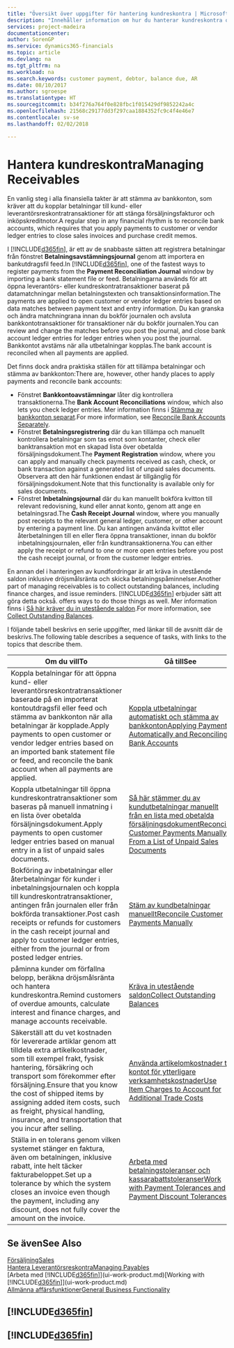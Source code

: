 ```yaml
---
title: "Översikt över uppgifter för hantering kundreskontra | Microsoft Docs"
description: "Innehåller information om hur du hanterar kundreskontra och kopplar betalningar till kund- eller leverantörstransaktioner."
services: project-madeira
documentationcenter: 
author: SorenGP
ms.service: dynamics365-financials
ms.topic: article
ms.devlang: na
ms.tgt_pltfrm: na
ms.workload: na
ms.search.keywords: customer payment, debtor, balance due, AR
ms.date: 08/10/2017
ms.author: sgroespe
ms.translationtype: HT
ms.sourcegitcommit: b34f276a764f0e828fbc1f015429df9852242a4c
ms.openlocfilehash: 21568c29177dd3f297caa1884352fc9c4f4e46e7
ms.contentlocale: sv-se
ms.lasthandoff: 02/02/2018

---
```

# <a name="managing-receivables"></a><span data-ttu-id="6fcd5-103">Hantera kundreskontra</span><span class="sxs-lookup"><span data-stu-id="6fcd5-103">Managing Receivables</span></span>
<span data-ttu-id="6fcd5-104">En vanlig steg i alla finansiella takter är att stämma av bankkonton, som kräver att du kopplar betalningar till kund- eller leverantörsreskontratransaktioner för att stänga försäljningsfakturor och inköpskreditnotor.</span><span class="sxs-lookup"><span data-stu-id="6fcd5-104">A regular step in any financial rhythm is to reconcile bank accounts, which requires that you apply payments to customer or vendor ledger entries to close sales invoices and purchase credit memos.</span></span>  

<span data-ttu-id="6fcd5-105">I [!INCLUDE[d365fin](includes/d365fin_md.md)], är ett av de snabbaste sätten att registrera betalningar från fönstret **Betalningsavstämningsjournal** genom att importera en bankutdragsfil feed.</span><span class="sxs-lookup"><span data-stu-id="6fcd5-105">In [!INCLUDE[d365fin](includes/d365fin_md.md)], one of the fastest ways to register payments from the **Payment Reconciliation Journal** window by importing a bank statement file or feed.</span></span> <span data-ttu-id="6fcd5-106">Betalningarna används för att öppna leverantörs- eller kundreskontratransaktioner baserat på datamatchningar mellan betalningstexten och transaktionsinformation.</span><span class="sxs-lookup"><span data-stu-id="6fcd5-106">The payments are applied to open customer or vendor ledger entries based on data matches between payment text and entry information.</span></span> <span data-ttu-id="6fcd5-107">Du kan granska och ändra matchningrana innan du bokför journalen och avsluta bankkontotransaktioner för transaktioner när du bokför journalen.</span><span class="sxs-lookup"><span data-stu-id="6fcd5-107">You can review and change the matches before you post the journal, and close bank account ledger entries for ledger entries when you post the journal.</span></span> <span data-ttu-id="6fcd5-108">Bankkontot avstäms när alla utbetalningar kopplas.</span><span class="sxs-lookup"><span data-stu-id="6fcd5-108">The bank account is reconciled when all payments are applied.</span></span>

<span data-ttu-id="6fcd5-109">Det finns dock andra praktiska ställen för att tillämpa betalningar och stämma av bankkonton:</span><span class="sxs-lookup"><span data-stu-id="6fcd5-109">There are, however, other handy places to apply payments and reconcile bank accounts:</span></span>  

* <span data-ttu-id="6fcd5-110">Fönstret **Bankkontoavstämningar** låter dig kontrollera transaktionerna.</span><span class="sxs-lookup"><span data-stu-id="6fcd5-110">The **Bank Account Reconciliations** window, which also lets you check ledger entries.</span></span> <span data-ttu-id="6fcd5-111">Mer information finns i [Stämma av bankkonton separat](bank-how-reconcile-bank-accounts-separately.md).</span><span class="sxs-lookup"><span data-stu-id="6fcd5-111">For more information, see [Reconcile Bank Accounts Separately](bank-how-reconcile-bank-accounts-separately.md).</span></span>  
* <span data-ttu-id="6fcd5-112">Fönstret **Betalningsregistrering** där du kan tillämpa och manuellt kontrollera betalningar som tas emot som kontanter, check eller banktransaktion mot en skapad lista över obetalda försäljningsdokument.</span><span class="sxs-lookup"><span data-stu-id="6fcd5-112">The **Payment Registration** window, where you can apply and manually check payments received as cash, check, or bank transaction against a generated list of unpaid sales documents.</span></span> <span data-ttu-id="6fcd5-113">Observera att den här funktionen endast är tillgänglig för försäljningsdokument.</span><span class="sxs-lookup"><span data-stu-id="6fcd5-113">Note that this functionality is available only for sales documents.</span></span>  
* <span data-ttu-id="6fcd5-114">Fönstret **Inbetalningsjournal** där du kan manuellt bokföra kvitton till relevant redovisning, kund eller annat konto, genom att ange en betalningsrad.</span><span class="sxs-lookup"><span data-stu-id="6fcd5-114">The **Cash Receipt Journal** window, where you manually post receipts to the relevant general ledger, customer, or other account by entering a payment line.</span></span> <span data-ttu-id="6fcd5-115">Du kan antingen använda kvittot eller återbetalningen till en eller flera öppna transaktioner, innan du bokför inbetalningsjournalen, eller från kundtransaktionerna.</span><span class="sxs-lookup"><span data-stu-id="6fcd5-115">You can either apply the receipt or refund to one or more open entries before you post the cash receipt journal, or from the customer ledger entries.</span></span>  

<span data-ttu-id="6fcd5-116">En annan del i hanteringen av kundfordringar är att kräva in utestående saldon inklusive dröjsmålsränta och skicka betalningspåminnelser.</span><span class="sxs-lookup"><span data-stu-id="6fcd5-116">Another part of managing receivables is to collect outstanding balances, including finance charges, and issue reminders.</span></span> [!INCLUDE[d365fin](includes/d365fin_md.md)]<span data-ttu-id="6fcd5-117"> erbjuder sätt att göra detta också.</span><span class="sxs-lookup"><span data-stu-id="6fcd5-117"> offers ways to do those things as well.</span></span> <span data-ttu-id="6fcd5-118">Mer information finns i [Så här kräver du in utestående saldon](receivables-collect-outstanding-balances.md).</span><span class="sxs-lookup"><span data-stu-id="6fcd5-118">For more information, see [Collect Outstanding Balances](receivables-collect-outstanding-balances.md).</span></span>  

<span data-ttu-id="6fcd5-119">I följande tabell beskrivs en serie uppgifter, med länkar till de avsnitt där de beskrivs.</span><span class="sxs-lookup"><span data-stu-id="6fcd5-119">The following table describes a sequence of tasks, with links to the topics that describe them.</span></span>  

| <span data-ttu-id="6fcd5-120">Om du vill</span><span class="sxs-lookup"><span data-stu-id="6fcd5-120">To</span></span> | <span data-ttu-id="6fcd5-121">Gå till</span><span class="sxs-lookup"><span data-stu-id="6fcd5-121">See</span></span> |
| --- | --- |
| <span data-ttu-id="6fcd5-122">Koppla betalningar för att öppna kund- eller leverantörsreskontratransaktioner baserade på en importerat kontoutdragsfil eller feed och stämma av bankkonton när alla betalningar är kopplade.</span><span class="sxs-lookup"><span data-stu-id="6fcd5-122">Apply payments to open customer or vendor ledger entries based on an imported bank statement file or feed, and reconcile the bank account when all payments are applied.</span></span> |[<span data-ttu-id="6fcd5-123">Koppla utbetalningar automatiskt och stämma av bankkonton</span><span class="sxs-lookup"><span data-stu-id="6fcd5-123">Applying Payments Automatically and Reconciling Bank Accounts</span></span>](receivables-apply-payments-auto-reconcile-bank-accounts.md) |
| <span data-ttu-id="6fcd5-124">Koppla utbetalningar till öppna kundreskontratransaktioner som baseras på manuell inmatning i en lista över obetalda försäljningsdokument.</span><span class="sxs-lookup"><span data-stu-id="6fcd5-124">Apply payments to open customer ledger entries based on manual entry in a list of unpaid sales documents.</span></span> |[<span data-ttu-id="6fcd5-125">Så här stämmer du av kundutbetalningar manuellt från en lista med obetalda försäljningsdokument</span><span class="sxs-lookup"><span data-stu-id="6fcd5-125">Reconcile Customer Payments Manually From a List of Unpaid Sales Documents</span></span>](receivables-how-reconcile-customer-payments-list-unpaid-sales-documents.md) |
| <span data-ttu-id="6fcd5-126">Bokföring av inbetalningar eller återbetalningar för kunder i inbetalningsjournalen och koppla till kundreskontratransaktioner, antingen från journalen eller från bokförda transaktioner.</span><span class="sxs-lookup"><span data-stu-id="6fcd5-126">Post cash receipts or refunds for customers in the cash receipt journal and apply to customer ledger entries, either from the journal or from posted ledger entries.</span></span> |[<span data-ttu-id="6fcd5-127">Stäm av kundbetalningar manuellt</span><span class="sxs-lookup"><span data-stu-id="6fcd5-127">Reconcile Customer Payments Manually</span></span>](receivables-how-apply-sales-transactions-manually.md) |
| <span data-ttu-id="6fcd5-128">påminna kunder om förfallna belopp, beräkna dröjsmålsränta och hantera kundreskontra.</span><span class="sxs-lookup"><span data-stu-id="6fcd5-128">Remind customers of overdue amounts, calculate interest and finance charges, and manage accounts receivable.</span></span> |[<span data-ttu-id="6fcd5-129">Kräva in utestående saldon</span><span class="sxs-lookup"><span data-stu-id="6fcd5-129">Collect Outstanding Balances</span></span>](receivables-collect-outstanding-balances.md) |
|<span data-ttu-id="6fcd5-130">Säkerställ att du vet kostnaden för levererade artiklar genom att tilldela extra artikelkostnader, som till exempel frakt, fysisk hantering, försäkring och transport som förekommer efter försäljning.</span><span class="sxs-lookup"><span data-stu-id="6fcd5-130">Ensure that you know the cost of shipped items by assigning added item costs, such as freight, physical handling, insurance, and transportation that you incur after selling.</span></span>|[<span data-ttu-id="6fcd5-131">Använda artikelomkostnader till kontot för ytterligare verksamhetskostnader</span><span class="sxs-lookup"><span data-stu-id="6fcd5-131">Use Item Charges to Account for Additional Trade Costs</span></span>](payables-how-assign-item-charges.md)|
|<span data-ttu-id="6fcd5-132">Ställa in en tolerans genom vilken systemet stänger en faktura, även om betalningen, inklusive rabatt, inte helt täcker fakturabeloppet.</span><span class="sxs-lookup"><span data-stu-id="6fcd5-132">Set up a tolerance by which the system closes an invoice even though the payment, including any discount, does not fully cover the amount on the invoice.</span></span>|[<span data-ttu-id="6fcd5-133">Arbeta med betalningstoleranser och kassarabattstoleranser</span><span class="sxs-lookup"><span data-stu-id="6fcd5-133">Work with Payment Tolerances and Payment Discount Tolerances</span></span>](finance-payment-tolerance-and-payment-discount-tolerance.md)|
## <a name="see-also"></a><span data-ttu-id="6fcd5-134">Se även</span><span class="sxs-lookup"><span data-stu-id="6fcd5-134">See Also</span></span>
[<span data-ttu-id="6fcd5-135">Försäljning</span><span class="sxs-lookup"><span data-stu-id="6fcd5-135">Sales</span></span>](sales-manage-sales.md)  
[<span data-ttu-id="6fcd5-136">Hantera Leverantörsreskontra</span><span class="sxs-lookup"><span data-stu-id="6fcd5-136">Managing Payables</span></span>](payables-manage-payables.md)  
<span data-ttu-id="6fcd5-137">[Arbeta med [!INCLUDE[d365fin](includes/d365fin_md.md)]](ui-work-product.md)</span><span class="sxs-lookup"><span data-stu-id="6fcd5-137">[Working with [!INCLUDE[d365fin](includes/d365fin_md.md)]](ui-work-product.md)</span></span>  
[<span data-ttu-id="6fcd5-138">Allmänna affärsfunktioner</span><span class="sxs-lookup"><span data-stu-id="6fcd5-138">General Business Functionality</span></span>](ui-across-business-areas.md)

## [!INCLUDE[d365fin](includes/free_trial_md.md)]  
## [!INCLUDE[d365fin](includes/training_link_md.md)]

